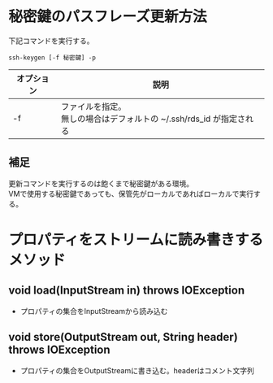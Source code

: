 # 秘密鍵のパスフレーズ更新方法

下記コマンドを実行する。
```
ssh-keygen [-f 秘密鍵] -p
```

| オプション | 説明 |
| - | - |
| -f | ファイルを指定。<br>無しの場合はデフォルトの ~/.ssh/rds_id が指定される |

## 補足
更新コマンドを実行するのは飽くまで秘密鍵がある環境。<br>
VMで使用する秘密鍵であっても、保管先がローカルであればローカルで実行する。

# プロパティをストリームに読み書きするメソッド
## void load(InputStream in) throws IOException
- プロパティの集合をInputStreamから読み込む
## void store(OutputStream out, String header) throws IOException
- プロパティの集合をOutputStreamに書き込む。headerはコメント文字列
